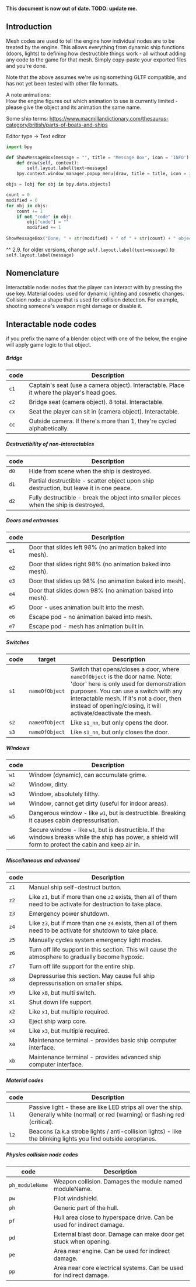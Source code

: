 **This document is now out of date. TODO: update me.**

## Introduction

Mesh codes are used to tell the engine how individual nodes are to be treated
by the engine. This allows everything from dynamic ship functions (doors,
lights) to defining how destructible things work - all without adding any code
to the game for that mesh. Simply copy-paste your exported files and you're
done.

Note that the above assumes we're using something GLTF compatible, and has not
yet been tested with other file formats.

A note animations:<br>
How the engine figures out which animation to use is currently limited - please
give the object and its animation the same name.

Some ship terms:
https://www.macmillandictionary.com/thesaurus-category/british/parts-of-boats-and-ships

Editor type -> Text editor
```python
import bpy

def ShowMessageBox(message = "", title = "Message Box", icon = 'INFO'):
    def draw(self, context):
        self.layout.label(text=message)
    bpy.context.window_manager.popup_menu(draw, title = title, icon = icon)

objs = [obj for obj in bpy.data.objects]

count = 0
modified = 0
for obj in objs:
    count += 1
    if not "code" in obj:
        obj["code"] = ""
        modified += 1
        
ShowMessageBox("Done; " + str(modified) + " of " + str(count) + " objects modified.", "Mesh codes")
```
^^ 2.9. for older versions, change `self.layout.label(text=message)` to `self.layout.label(message)`

## Nomenclature
Interactable node: nodes that the player can interact with by pressing the use key.
Material codes: used for dynamic lighting and cosmetic changes.
Collision node: a shape that is used for collision detection. For example, shooting someone's weapon might damage or disable it.

## Interactable node codes
if you prefix the name of a blender object with one of the below, the engine
will apply game logic to that object.

##### Bridge
|code|Description
|------|-----------
|`c1`     | Captain's seat (use a camera object). Interactable. Place it where the player's head goes.
|`c2` | Bridge seat (camera object). 8 total. Interactable.
|`cx`     | Seat the player can sit in  (camera object). Interactable.
|`cc`     | Outside camera. If there's more than 1, they're cycled alphabetically.

##### Destructibility of non-interactables
|code|Description
|------|-----------
|`d0`     | Hide from scene when the ship is destroyed.
|`d1`     | Partial destructible - scatter object upon ship destruction, but leave it in one peace.
|`d2`     | Fully destructible - break the object into smaller pieces when the ship is destroyed.

##### Doors and entrances
|code|Description
|------|-----------
|`e1`     | Door that slides left 98% (no animation baked into mesh).
|`e2`     | Door that slides right 98% (no animation baked into mesh).
|`e3`     | Door that slides up 98% (no animation baked into mesh).
|`e4`     | Door that slides down 98% (no animation baked into mesh).
|`e5`     | Door - uses animation built into the mesh.
|`e6`     | Escape pod - no animation baked into mesh.
|`e7`     | Escape pod - mesh has animation built in.

##### Switches
<!-- TODO: implement this and then uncomment.
Note: if you use target, it targets a single object. You may instead use
targets, which triggers any amount of objects, comma separated.
-->
|code|target|Description
|----|------|-----------
|`s1`   |`nameOfObject`| Switch that opens/closes a door, where `nameOfObject` is the door name. Note: 'door' here is only used for demonstration purposes. You can use a switch with any interactable mesh. If it's not a door, then instead of opening/closing, it will activate/deactivate the mesh.
|`s2`   |`nameOfObject`| Like `s1_nn`, but only opens the door.
|`s3`   |`nameOfObject`| Like `s1_nn`, but only closes the door.

##### Windows
|code|Description
|------|-----------
|`w1`     | Window (dynamic), can accumulate grime.
|`w2`     | Window, dirty.
|`w3`     | Window, absolutely filthy.
|`w4`     | Window, cannot get dirty (useful for indoor areas).
|`w5`     | Dangerous window - like `w1`, but is destructible. Breaking it causes cabin depressurisation.
|`w6`     | Secure window - like `w1`, but is destructible. If the windows breaks while the ship has power, a shield will form to protect the cabin and keep air in.

##### Miscellaneous and advanced
|code|Description
|------|-----------
|`z1`     | Manual ship self-destruct button.
|`z2`     | Like `z1`, but if more than one `z2` exists, then all of them need to be activate for destruction to take place.
|`z3`     | Emergency power shutdown.
|`z4`     | Like `z3`, but if more than one `z4` exists, then all of them need to be activate for shutdown to take place.
|`z5`     | Manually cycles system emergency light modes.
|`z6`     | Turn off life support in this section. This will cause the atmosphere to gradually become hypoxic.
|`z7`     | Turn off life support for the entire ship.
|`x8`     | Depressurise this section. May cause full ship depressurisation on smaller ships.
|`x9`     | Like `x8`, but multi switch.
|`x1`     | Shut down life support.
|`x2`     | Like `x1`, but multiple required.
|`x3`     | Eject ship warp core.
|`x4`     | Like `x3`, but multiple required.
|`xa`     | Maintenance terminal - provides basic ship computer interface.
|`xb`     | Maintenance terminal - provides advanced ship computer interface.


##### Material codes
|code|Description
|------|-----------
|`l1`     | Passive light - these are like LED strips all over the ship. Generally white (normal) or red (warning) or flashing red (critical).
|`l2`     | Beacons (a.k.a strobe lights / anti-collision lights) - like the blinking lights you find outside aeroplanes.

##### Physics collision node codes
|code|Description
|------|-----------
|`ph_moduleName`  | Weapon collision. Damages the module named moduleName.
|`pw`             | Pilot windshield.
|`ph`             | Generic part of the hull.
|`pf`             | Hull area close to hyperspace drive. Can be used for indirect damage.
|`pd`             | External blast door. Damage can make door get stuck when opening.
|`pe`             | Area near engine. Can be used for indirect damage.
|`pp`             | Area near core electrical systems. Can be used for indirect damage.
